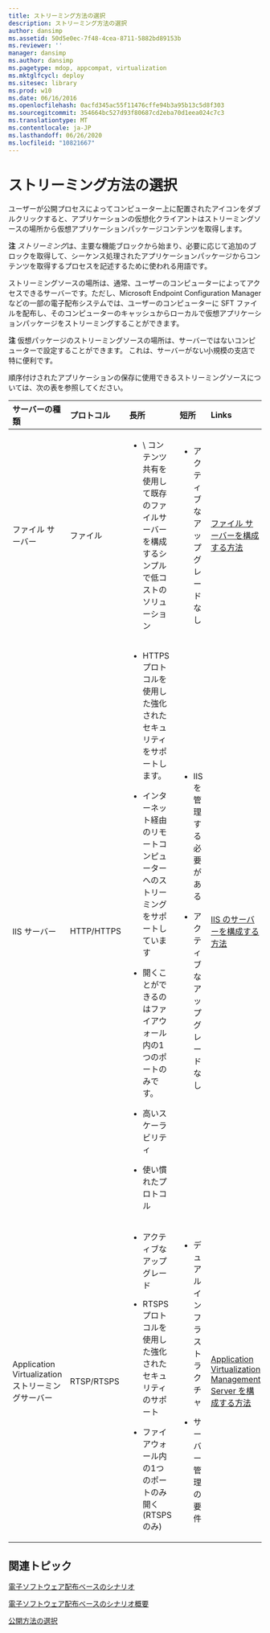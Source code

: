 ```yaml
---
title: ストリーミング方法の選択
description: ストリーミング方法の選択
author: dansimp
ms.assetid: 50d5e0ec-7f48-4cea-8711-5882bd89153b
ms.reviewer: ''
manager: dansimp
ms.author: dansimp
ms.pagetype: mdop, appcompat, virtualization
ms.mktglfcycl: deploy
ms.sitesec: library
ms.prod: w10
ms.date: 06/16/2016
ms.openlocfilehash: 0acfd345ac55f11476cffe94b3a95b13c5d8f303
ms.sourcegitcommit: 354664bc527d93f80687cd2eba70d1eea024c7c3
ms.translationtype: MT
ms.contentlocale: ja-JP
ms.lasthandoff: 06/26/2020
ms.locfileid: "10821667"
---
```

# ストリーミング方法の選択


ユーザーが公開プロセスによってコンピューター上に配置されたアイコンをダブルクリックすると、アプリケーションの仮想化クライアントはストリーミングソースの場所から仮想アプリケーションパッケージコンテンツを取得します。

**注** 
*ストリーミング*は、主要な機能ブロックから始まり、必要に応じて追加のブロックを取得して、シーケンス処理されたアプリケーションパッケージからコンテンツを取得するプロセスを記述するために使われる用語です。

 

ストリーミングソースの場所は、通常、ユーザーのコンピューターによってアクセスできるサーバーです。ただし、Microsoft Endpoint Configuration Manager などの一部の電子配布システムでは、ユーザーのコンピューターに SFT ファイルを配布し、そのコンピューターのキャッシュからローカルで仮想アプリケーションパッケージをストリーミングすることができます。

**注** 仮想パッケージのストリーミングソースの場所は、サーバーではないコンピューターで設定することができます。 これは、サーバーがない小規模の支店で特に便利です。

 

順序付けされたアプリケーションの保存に使用できるストリーミングソースについては、次の表を参照してください。

<table>
<colgroup>
<col width="20%" />
<col width="20%" />
<col width="20%" />
<col width="20%" />
<col width="20%" />
</colgroup>
<thead>
<tr class="header">
<th align="left">サーバーの種類</th>
<th align="left">プロトコル</th>
<th align="left">長所</th>
<th align="left">短所</th>
<th align="left">Links</th>
</tr>
</thead>
<tbody>
<tr class="odd">
<td align="left"><p>ファイル サーバー</p></td>
<td align="left"><p>ファイル</p></td>
<td align="left"><ul>
<li><p>\ コンテンツ共有を使用して既存のファイルサーバーを構成するシンプルで低コストのソリューション</p></li>
</ul></td>
<td align="left"><ul>
<li><p>アクティブなアップグレードなし</p></li>
</ul></td>
<td align="left"><p><a href="how-to-configure-the-file-server.md" data-raw-source="[How to Configure the File Server](how-to-configure-the-file-server.md)">ファイル サーバーを構成する方法</a></p></td>
</tr>
<tr class="even">
<td align="left"><p>IIS サーバー</p></td>
<td align="left"><p>HTTP/HTTPS</p></td>
<td align="left"><ul>
<li><p>HTTPS プロトコルを使用した強化されたセキュリティをサポートします。</p></li>
<li><p>インターネット経由のリモートコンピューターへのストリーミングをサポートしています</p></li>
<li><p>開くことができるのはファイアウォール内の1つのポートのみです。</p></li>
<li><p>高いスケーラビリティ</p></li>
<li><p>使い慣れたプロトコル</p></li>
</ul></td>
<td align="left"><ul>
<li><p>IIS を管理する必要がある</p></li>
<li><p>アクティブなアップグレードなし</p></li>
</ul></td>
<td align="left"><p><a href="how-to-configure-the-server-for-iis.md" data-raw-source="[How to Configure the Server for IIS](how-to-configure-the-server-for-iis.md)">IIS のサーバーを構成する方法</a></p></td>
</tr>
<tr class="odd">
<td align="left"><p>Application Virtualization ストリーミングサーバー</p></td>
<td align="left"><p>RTSP/RTSPS</p></td>
<td align="left"><ul>
<li><p>アクティブなアップグレード</p></li>
<li><p>RTSPS プロトコルを使用した強化されたセキュリティのサポート</p></li>
<li><p>ファイアウォール内の1つのポートのみ開く (RTSPS のみ)</p></li>
</ul></td>
<td align="left"><ul>
<li><p>デュアルインフラストラクチャ</p></li>
<li><p>サーバー管理の要件</p></li>
</ul></td>
<td align="left"><p><a href="how-to-configure-the-application-virtualization-management-servers.md" data-raw-source="[How to Configure the Application Virtualization Management Servers](how-to-configure-the-application-virtualization-management-servers.md)">Application Virtualization Management Server を構成する方法</a></p></td>
</tr>
</tbody>
</table>

 

## 関連トピック


[電子ソフトウェア配布ベースのシナリオ](electronic-software-distribution-based-scenario.md)

[電子ソフトウェア配布ベースのシナリオ概要](electronic-software-distribution-based-scenario-overview.md)

[公開方法の選択](determine-your-publishing-method.md)

 

 





